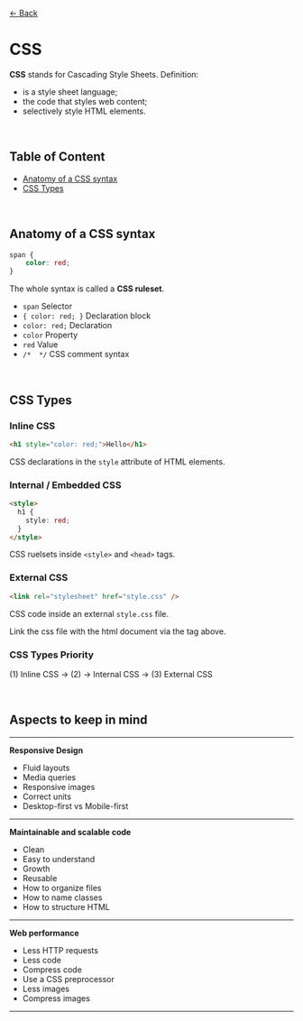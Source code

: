[&larr; Back](./0-table-of-content.md)

# **CSS**

**CSS** stands for Cascading Style Sheets. Definition:

- is a style sheet language;
- the code that styles web content;
- selectively style HTML elements.

<br>

## **Table of Content**

- [Anatomy of a CSS syntax](#anatomy-of-a-css-syntax)
- [CSS Types](#css-types)

<br>

## **Anatomy of a CSS syntax**

```CSS
span {
    color: red;
}
```

The whole syntax is called a **CSS ruleset**.

- `span` Selector
- `{ color: red; }` Declaration block
- `color: red;` Declaration
- `color` Property
- `red` Value
- `/*  */` CSS comment syntax

<br>

## **CSS Types**

### **Inline CSS**

```html
<h1 style="color: red;">Hello</h1>
```

CSS declarations in the `style` attribute of HTML elements.

### **Internal / Embedded CSS**

```html
<style>
  h1 {
    style: red;
  }
</style>
```

CSS ruelsets inside `<style>` and `<head>` tags.

### **External CSS**

```html
<link rel="stylesheet" href="style.css" />
```

CSS code inside an external `style.css` file.

Link the css file with the html document via the tag above.

### **CSS Types Priority**

(1) Inline CSS -> (2) -> Internal CSS -> (3) External CSS

<br>

## **Aspects to keep in mind**

<hr>

**Responsive Design**

- Fluid layouts
- Media queries
- Responsive images
- Correct units
- Desktop-first vs Mobile-first

<hr>

**Maintainable and scalable code**

- Clean
- Easy to understand
- Growth
- Reusable
- How to organize files
- How to name classes
- How to structure HTML

<hr>

**Web performance**

- Less HTTP requests
- Less code
- Compress code
- Use a CSS preprocessor
- Less images
- Compress images

<hr>
